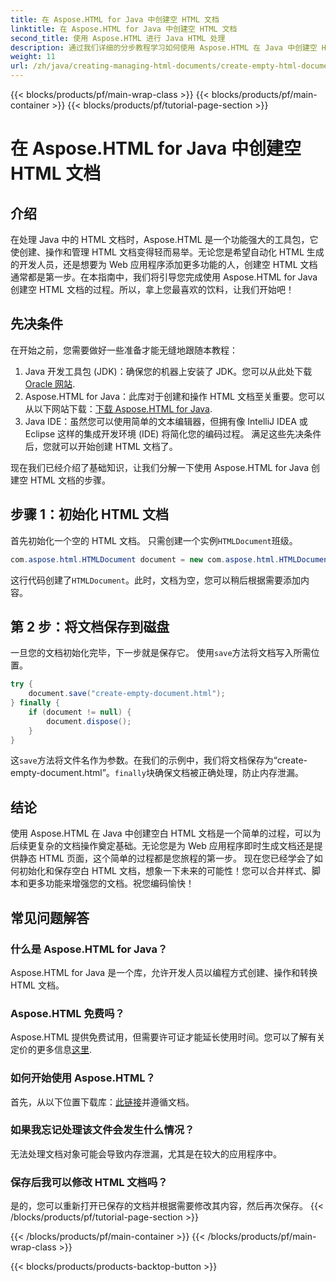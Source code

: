 ```yaml
---
title: 在 Aspose.HTML for Java 中创建空 HTML 文档
linktitle: 在 Aspose.HTML for Java 中创建空 HTML 文档
second_title: 使用 Aspose.HTML 进行 Java HTML 处理
description: 通过我们详细的分步教程学习如何使用 Aspose.HTML 在 Java 中创建空 HTML 文档，非常适合各个级别的开发人员。
weight: 11
url: /zh/java/creating-managing-html-documents/create-empty-html-documents/
---
```


{{< blocks/products/pf/main-wrap-class >}}
{{< blocks/products/pf/main-container >}}
{{< blocks/products/pf/tutorial-page-section >}}

# 在 Aspose.HTML for Java 中创建空 HTML 文档

## 介绍
在处理 Java 中的 HTML 文档时，Aspose.HTML 是一个功能强大的工具包，它使创建、操作和管理 HTML 文档变得轻而易举。无论您是希望自动化 HTML 生成的开发人员，还是想要为 Web 应用程序添加更多功能的人，创建空 HTML 文档通常都是第一步。在本指南中，我们将引导您完成使用 Aspose.HTML for Java 创建空 HTML 文档的过程。所以，拿上您最喜欢的饮料，让我们开始吧！
## 先决条件
在开始之前，您需要做好一些准备才能无缝地跟随本教程：
1.  Java 开发工具包 (JDK)：确保您的机器上安装了 JDK。您可以从此处下载[Oracle 网站](https://www.oracle.com/java/technologies/javase-jdk11-downloads.html).
2. Aspose.HTML for Java：此库对于创建和操作 HTML 文档至关重要。您可以从以下网站下载：[下载 Aspose.HTML for Java](https://releases.aspose.com/html/java/).
3. Java IDE：虽然您可以使用简单的文本编辑器，但拥有像 IntelliJ IDEA 或 Eclipse 这样的集成开发环境 (IDE) 将简化您的编码过程。
满足这些先决条件后，您就可以开始创建 HTML 文档了。

现在我们已经介绍了基础知识，让我们分解一下使用 Aspose.HTML for Java 创建空 HTML 文档的步骤。
## 步骤 1：初始化 HTML 文档
首先初始化一个空的 HTML 文档。
只需创建一个实例`HTMLDocument`班级。
```java
com.aspose.html.HTMLDocument document = new com.aspose.html.HTMLDocument();
```
这行代码创建了`HTMLDocument`。此时，文档为空，您可以稍后根据需要添加内容。
## 第 2 步：将文档保存到磁盘
一旦您的文档初始化完毕，下一步就是保存它。
使用`save`方法将文档写入所需位置。
```java
try {
    document.save("create-empty-document.html");
} finally {
    if (document != null) {
        document.dispose();
    }
}
```
这`save`方法将文件名作为参数。在我们的示例中，我们将文档保存为“create-empty-document.html”。`finally`块确保文档被正确处理，防止内存泄漏。
## 结论
使用 Aspose.HTML 在 Java 中创建空白 HTML 文档是一个简单的过程，可以为后续更复杂的文档操作奠定基础。无论您是为 Web 应用程序即时生成文档还是提供静态 HTML 页面，这个简单的过程都是您旅程的第一步。 
现在您已经学会了如何初始化和保存空白 HTML 文档，想象一下未来的可能性！您可以合并样式、脚本和更多功能来增强您的文档。祝您编码愉快！
## 常见问题解答
### 什么是 Aspose.HTML for Java？
Aspose.HTML for Java 是一个库，允许开发人员以编程方式创建、操作和转换 HTML 文档。
### Aspose.HTML 免费吗？
Aspose.HTML 提供免费试用，但需要许可证才能延长使用时间。您可以了解有关定价的更多信息[这里](https://purchase.aspose.com/buy).
### 如何开始使用 Aspose.HTML？
首先，从以下位置下载库：[此链接](https://releases.aspose.com/html/java/)并遵循文档。
### 如果我忘记处理该文件会发生什么情况？
无法处理文档对象可能会导致内存泄漏，尤其是在较大的应用程序中。
### 保存后我可以修改 HTML 文档吗？
是的，您可以重新打开已保存的文档并根据需要修改其内容，然后再次保存。
{{< /blocks/products/pf/tutorial-page-section >}}

{{< /blocks/products/pf/main-container >}}
{{< /blocks/products/pf/main-wrap-class >}}

{{< blocks/products/products-backtop-button >}}
